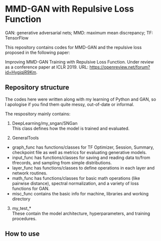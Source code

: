 # MMD-GAN with Repulsive Loss Function
GAN: generative adversarial nets; MMD: maximum mean discrepancy; TF: TensorFlow

This repository contains codes for MMD-GAN and the repulsive loss proposed in the following paper:

Improving MMD-GAN Training with Repulsive Loss Function.  Under review as a conference paper at ICLR 2019. URL: https://openreview.net/forum?id=HygjqjR9Km.

## Repository structure
The codes here were written along with my learning of Python and GAN, so I apologise if you find them quite messy, out-of-date or informal. 

The respository mainly contains:
1. DeepLearning/my_sngan/SNGan \
This class defines how the model is trained and evaluated. 

2. GeneralTools
- graph_func has functions/classes for TF Optimizer, Session, Summary, checkpoint file as well as metrics for evaluating generative models.
- input_func has functions/classes for saving and reading data to/from tfrecords, and sampling from simple distributions.
- layer_func has functions/classes to define operations in each layer and network routines.
- math_func has functions/classes for basic math operations (like pairwise distance), spectral normalization, and a variety of loss functions for GAN.
- misc_func contains the basic info for machine, libraries and working directory

3. my_test_* \
These contain the model architecture, hyperparameters, and training procedures. 

## How to use
